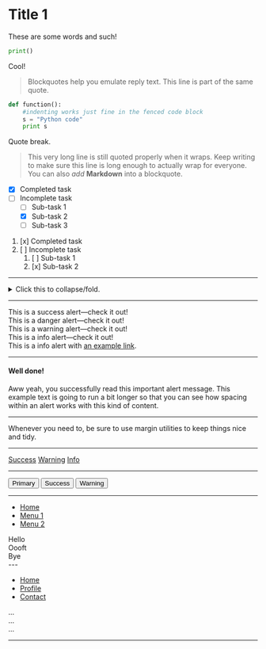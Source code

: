 
# Title 1

These are some words and such!

```python
print()
```

Cool!

> Blockquotes help you emulate reply text.
> This line is part of the same quote.

```python
def function():
    #indenting works just fine in the fenced code block
    s = "Python code"
    print s
```

Quote break.

> This very long line is still quoted properly when it wraps. Keep writing to make sure this line is long enough to actually wrap for everyone. You can also _add_ **Markdown** into a blockquote.

-   [x] Completed task
-   [ ] Incomplete task
    -   [ ] Sub-task 1
    -   [x] Sub-task 2
    -   [ ] Sub-task 3

1.  [x] Completed task
2.  [ ] Incomplete task
    1.  [ ] Sub-task 1
    2.  [x] Sub-task 2

* * *

   <p>
   <details>
   <summary>Click this to collapse/fold.</summary>

   These details <em>remain</em> <strong>hidden</strong> until expanded.

   <pre><code>PASTE LOGS HERE</code></pre>

   </details>
   </p>

* * *

<div class="alert alert-success" role="alert">
  This is a success alert—check it out!
</div>
<div class="alert alert-danger" role="alert">
  This is a danger alert—check it out!
</div>
<div class="alert alert-warning" role="alert">
  This is a warning alert—check it out!
</div>
<div class="alert alert-info" role="alert">
  This is a info alert—check it out!
</div>
<div class="alert alert-info" role="alert">
  This is a info alert with <a href="#" class="alert-link">an example link</a>.
</div>

* * *

<div class="alert alert-success" role="alert">
  <h4 class="alert-heading">Well done!</h4>
  <p>Aww yeah, you successfully read this important alert message. This example text is going to run a bit longer so that you can see how spacing within an alert works with this kind of content.</p>
  <hr>
  <p class="mb-0">Whenever you need to, be sure to use margin utilities to keep things nice and tidy.</p>
</div>

* * *

<a href="#" class="badge badge-success">Success</a>
<a href="#" class="badge badge-warning">Warning</a>
<a href="#" class="badge badge-info">Info</a>

* * *

<button type="button" class="btn btn-primary">Primary</button>
<button type="button" class="btn btn-success">Success</button>
<button type="button" class="btn btn-warning">Warning</button>

* * *

<ul class="nav nav-pills">
  <li class="nav-item">
    <a class="nav-link active" data-bs-toggle="pill" href="#home">Home</a>
  </li>
  <li class="nav-item">
    <a class="nav-link" data-bs-toggle="pill" href="#menu1">Menu 1</a>
  </li>
  <li class="nav-item">
    <a class="nav-link" data-bs-toggle="pill" href="#menu2">Menu 2</a>
  </li>
</ul>

<!-- Tab panes -->

<div class="tab-content">
  <div class="tab-pane container active" id="home">Hello</div>
  <div class="tab-pane container fade" id="menu1">Oooft</div>
  <div class="tab-pane container fade" id="menu2">Bye</div>
</div>
---
<ul class="nav nav-tabs" id="myTab" role="tablist">
  <li class="nav-item">
    <a class="nav-link active" id="home-tab" data-toggle="tab" href="#home" role="tab" aria-controls="home" aria-selected="true">Home</a>
  </li>
  <li class="nav-item">
    <a class="nav-link" id="profile-tab" data-toggle="tab" href="#profile" role="tab" aria-controls="profile" aria-selected="false">Profile</a>
  </li>
  <li class="nav-item">
    <a class="nav-link" id="contact-tab" data-toggle="tab" href="#contact" role="tab" aria-controls="contact" aria-selected="false">Contact</a>
  </li>
</ul>
<div class="tab-content" id="myTabContent">
  <div class="tab-pane fade show active" id="home" role="tabpanel" aria-labelledby="home-tab">...</div>
  <div class="tab-pane fade" id="profile" role="tabpanel" aria-labelledby="profile-tab">...</div>
  <div class="tab-pane fade" id="contact" role="tabpanel" aria-labelledby="contact-tab">...</div>
</div>

* * *
